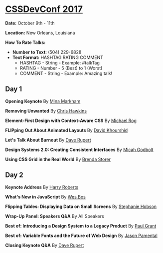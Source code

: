 # [CSSDevConf 2017](http://2017.cssdevconf.com/)

**Date:** October 9th - 11th

**Location:** New Orleans, Louisiana

**How To Rate Talks:**
- **Number to Text:** (504) 229-6828 
- **Text Format:** HASHTAG RATING COMMENT
    - HASHTAG - String - Example: #talkTag
    - RATING - Number - 5 (Best) to 1 (Worst)
    - COMMENT - String - Example: Amazing talk!

## Day 1

**Opening Keynote** By [Mina Markham](https://twitter.com/minamarkham)

**Removing Unwanted** By [Chris Hawkins](https://twitter.com/chriswhawkins)

**Element-First Design with Context-Aware CSS** By [Michael Rog](https://twitter.com/michaelrog)

**FLIPping Out About Animated Layouts** By [David Khourshid](https://twitter.com/DavidKPiano)

**Let's Talk About Burnout** By [Dave Rupert](https://twitter.com/davatron5000)

**Design Systems 2.0: Creating Consistent Interfaces** By [Micah Godbolt](https://twitter.com/micahgodbolt)

**Using CSS Grid in the Real World** By [Brenda Storer](https://twitter.com/brendamarienyc)

## Day 2

**Keynote Address** By [Harry Roberts](https://twitter.com/csswizardry)

**What's New in JavaScript** By [Wes Bos](https://twitter.com/wesbos)

**Flipping Tables: Displaying Data on Small Screens** By [Stephanie Hobson](https://twitter.com/stephaniehobson)

**Wrap-Up Panel: Speakers Q&A** By All Speakers

**Best of: Introducing a Design System to a Legacy Product** By [Paul Grant](https://twitter.com/cssinate)

**Best of: Variable Fonts and the Future of Web Design** By [Jason Pamental](https://twitter.com/jpamental)

**Closing Keynote Q&A** By [Dave Rupert](https://twitter.com/davatron5000)
